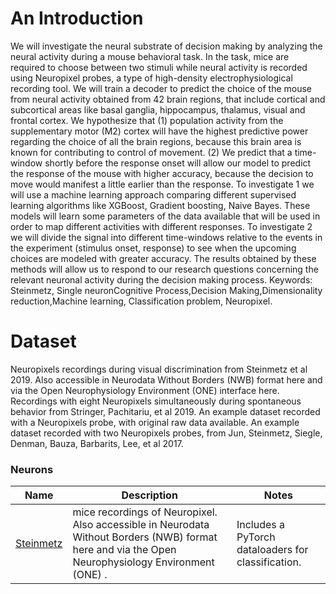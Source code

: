 # An Introduction
We will investigate the neural substrate of decision making by analyzing the neural activity during a mouse behavioral task. In the task, mice are required to choose between two stimuli while neural activity is recorded using Neuropixel probes, a type of high-density electrophysiological recording tool. We will train a decoder to predict the choice of the mouse from neural activity obtained from 42 brain regions, that include cortical and subcortical areas like basal ganglia, hippocampus, thalamus, visual and frontal cortex. We hypothesize that (1) population activity from the supplementary motor (M2) cortex will have the highest predictive power regarding the choice of all the brain regions, because this brain area is known for contributing to control of movement. (2) We predict that a time-window shortly before the response onset will allow our model to predict the response of the mouse with higher accuracy, because the decision to move would manifest a little earlier than the response. To investigate 1 we will use a machine learning approach comparing different supervised learning algorithms like XGBoost, Gradient boosting, Naive Bayes. These models will learn some parameters of the data available that will be used in order to map different activities with different responses. To investigate 2 we will divide the signal into different time-windows relative to the events in the experiment (stimulus onset, response) to see when the upcoming choices are modeled with greater accuracy. The results obtained by these methods will allow us to respond to our research questions concerning the relevant neuronal activity during the decision making process.
Keywords:
Steinmetz, Single neuronCognitive Process,Decision Making,Dimensionality reduction,Machine learning, Classification problem, Neuropixel.

# Dataset
Neuropixels recordings during visual discrimination from Steinmetz et al 2019. Also accessible in Neurodata Without Borders (NWB) format here and via the Open Neurophysiology Environment (ONE) interface here.
Recordings with eight Neuropixels simultaneously during spontaneous behavior from Stringer, Pachitariu, et al 2019.
An example dataset recorded with a Neuropixels probe, with original raw data available.
An example dataset recorded with two Neuropixels probes, from Jun, Steinmetz, Siegle, Denman, Bauza, Barbarits, Lee, et al 2017.

### Neurons 

| Name  | Description | Notes |
| ------------- | ------------- | ------------ |
| [Steinmetz ](https://github.com/nsteinme/steinmetz-et-al-2019) | mice recordings of Neuropixel. Also accessible in Neurodata Without Borders (NWB) format here and via the Open Neurophysiology Environment (ONE) . | Includes a PyTorch dataloaders for classification.  |


